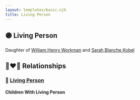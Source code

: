 ```yaml
---
layout: templates/basic.njk
title: Living Person
---
```

## 🟣 Living Person

Daughter of [William Henry Workman](/people/6/64556940) and [Sarah Blanche Kobel](/people/4/40397804)

## 👩‍❤️‍👨 Relationships

### 🔵 [Living Person](/people/1/12579076)

#### Children With Living Person
